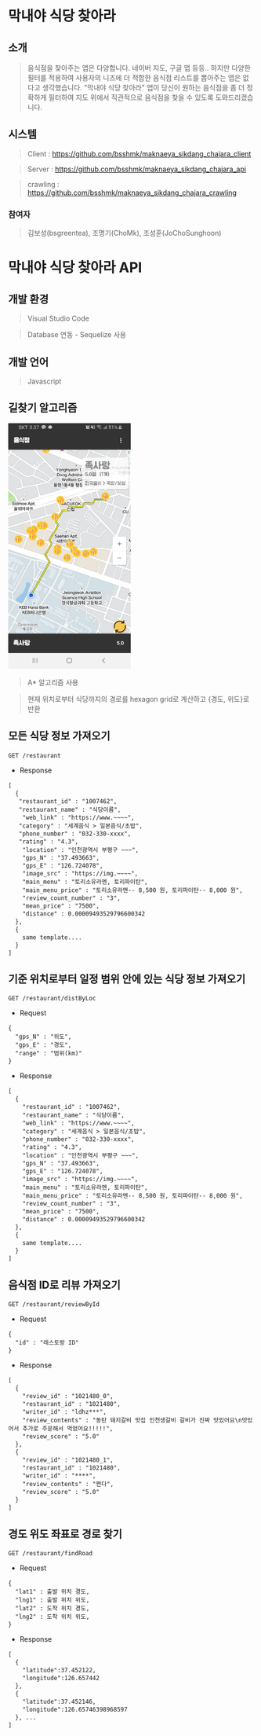 # 막내야 식당 찾아라



## 소개
> 음식점을 찾아주는 앱은 다양합니다. 네이버 지도, 구글 맵 등등.. 하지만 다양한 필터를 적용하여 사용자의 니즈에 더 적합한 음식점 리스트를 뽑아주는 앱은 없다고 생각했습니다. "막내야 식당 찾아라" 앱이 당신이 원하는 음식점을 좀 더 정확하게 필터하여 지도 위에서 직관적으로 음식점을 찾을 수 있도록 도와드리겠습니다.


## 시스템
> Client : https://github.com/bsshmk/maknaeya_sikdang_chajara_client

> Server : https://github.com/bsshmk/maknaeya_sikdang_chajara_api

> crawling : https://github.com/bsshmk/maknaeya_sikdang_chajara_crawling




### 참여자
> 김보성(bsgreentea), 조명기(ChoMk), 조성훈(JoChoSunghoon)


# 막내야 식당 찾아라 API

## 개발 환경
> Visual Studio Code

> Database 연동 - Sequelize 사용

## 개발 언어
> Javascript

## 길찾기 알고리즘

<img src="https://github.com/bsshmk/maknaeya_sikdang_chajara_api/blob/master/find_road.jpg" alt="alt text" width="250px" height="500px">

> A* 알고리즘 사용

> 현재 위치로부터 식당까지의 경로를 hexagon grid로 계산하고 {경도, 위도}로 반환

## 모든 식당 정보 가져오기  

```
GET /restaurant
```

* Response
```
[
  {
   "restaurant_id" : "1007462",
   "restaurant_name" : "식당이름",
    "web_link" : "https://www.~~~~",
   "category" : "세계음식 > 일본음식/초밥",
   "phone_number" : "032-330-xxxx",
   "rating" : "4.3",
    "location" : "인천광역시 부평구 ~~~",
    "gps_N" : "37.493663",
    "gps_E" : "126.724078",
    "image_src" : "https://img.~~~~",
    "main_menu" : "토리소유라멘, 토리파이탄",
    "main_menu_price" : "토리소유라멘-- 8,500 원, 토리파이탄-- 8,000 원",
    "review_count_number" : "3",
    "mean_price" : "7500",
    "distance" : 0.00009493529796600342
  },
  {
    same template....
  }
]
```

## 기준 위치로부터 일정 범위 안에 있는 식당 정보 가져오기  

```
GET /restaurant/distByLoc
```

* Request

```
{
  "gps_N" : "위도",
  "gps_E" : "경도",
  "range" : "범위(km)"
}
```

* Response

```
[
  {
    "restaurant_id" : "1007462",
    "restaurant_name" : "식당이름",
    "web_link" : "https://www.~~~~",
    "category" : "세계음식 > 일본음식/초밥",
    "phone_number" : "032-330-xxxx",
    "rating" : "4.3",
    "location" : "인천광역시 부평구 ~~~",
    "gps_N" : "37.493663",
    "gps_E" : "126.724078",
    "image_src" : "https://img.~~~~",
    "main_menu" : "토리소유라멘, 토리파이탄",
    "main_menu_price" : "토리소유라멘-- 8,500 원, 토리파이탄-- 8,000 원",
    "review_count_number" : "3",
    "mean_price" : "7500",
    "distance" : 0.00009493529796600342
  },
  {
    same template....
  }
]
```

## 음식점 ID로 리뷰 가져오기  

```
GET /restaurant/reviewById
```

* Request

```
{
  "id" : "레스토랑 ID"
}
```

* Response

```
[
  {
    "review_id" : "1021480_0",
    "restaurant_id" : "1021480",
    "writer_id" : "ldhz***",
    "review_contents" : "동탄 돼지갈비 맛집 인천생갈비 갈비가 진짜 맛있어요\n맛있어서 추가로 주문해서 먹었어요!!!!!",
    "review_score" : "5.0"
  },
  {
    "review_id" : "1021480_1",
    "restaurant_id" : "1021480",
    "writer_id" : "****",
    "review_contents" : "쩐다",
    "review_score" : "5.0"
  }
]
```

## 경도 위도 좌표로 경로 찾기

```
GET /restaurant/findRoad
```

* Request
```
{
  "lat1" : 출발 위치 경도,
  "lng1" : 출발 위치 위도,
  "lat2" : 도착 위치 경도,
  "lng2" : 도착 위치 위도,
}
```

* Response

```
[
  {
    "latitude":37.452122,
    "longitude":126.657442
  },
  {
    "latitude":37.452146,
    "longitude":126.65746398968597
  }, ...
]
```
